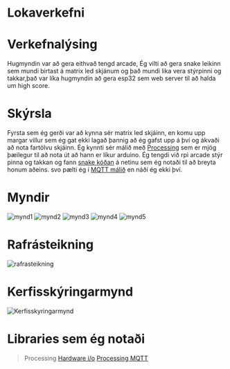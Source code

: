 # Lokaverkefni

# Verkefnalýsing
Hugmyndin var að gera eithvað tengd arcade, Ég vilti að gera snake leikinn sem mundi birtast á matrix led skjánum og það mundi lika vera stýrpinni og takkar,það var líka hugmyndin að gera esp32 sem web server til að halda um high score.

# Skýrsla

Fyrsta sem ég gerði var að kynna sér matrix led skjáinn, en komu upp margar villur sem ég gat ekki lagað þannig að ég gafst upp á því og ákvaði að nota fartölvu skjáinn. Ég kynnti sér málið með [Processing](https://processing.org) sem er mjög þæilegur til að nota út að hann er líkur arduino. Ég tengdi við rpi arcade stýr pinna og takkan og fann [snake kóðan](https://github.com/Goel25/SnakeGame) á netinu sem ég notaði til að breyta honum aðeins. svo pælti ég í [MQTT málið](https://www.shiftr.io/try?lang=processing) en náði ég ekki því.

# Myndir

![mynd1](IMG_4417.JPG)
![mynd2](IMG_4418.JPG)
![mynd3](IMG_4419.JPG)
![mynd4](IMG_4420.JPG)
![mynd5](IMG_4421.JPG)

# Rafrásteikning

![rafrasteikning](circuit.png)

# Kerfisskýringarmynd

![Kerfisskyringarmynd](net.png)

# Libraries sem ég notaði
> Processing
[Hardware i/o](https://processing.org/reference/libraries/io/index.html)
[Processing MQTT](https://github.com/256dpi/processing-mqtt)
>
